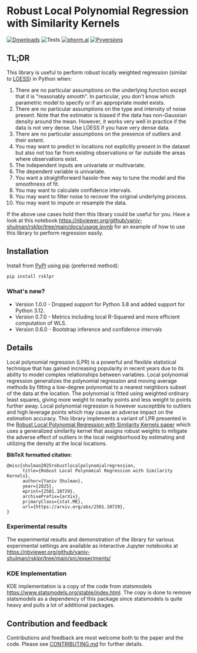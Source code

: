 # Robust Local Polynomial Regression with Similarity Kernels #

[![Downloads](https://static.pepy.tech/badge/rsklpr)](https://pepy.tech/project/rsklpr) ![Tests](https://github.com/yaniv-shulman/rsklpr/actions/workflows/linting_and_tests.yml/badge.svg?branch=main) [![phorm.ai](https://img.shields.io/badge/ask%20phorm.ai-8A2BE2)](https://www.phorm.ai/query?projectId=04cda149-26bc-4050-bfa6-5b28ee16ceda) [![Pyversions](https://img.shields.io/pypi/pyversions/rsklpr.svg?style=flat-square)](https://pypi.python.org/pypi/rsklpr)

## TL;DR ##
This library is useful to perform robust locally weighted regression (similar to [LOESS](https://en.wikipedia.org/wiki/Local_regression)) in Python when:
1. There are no particular assumptions on the underlying function except that it is "reasonably smooth". In particular,
you don't know which parametric model to specify or if an appropriate model exists. 
1. There are no particular assumptions on the type and intensity of noise present. Note that the estimator is biased
if the data has non-Gaussian density around the mean. However, it works very well in practice if the data is not very
dense. Use LOESS if you have very dense data.
1. There are no particular assumptions on the presence of outliers and their extent.
1. You may want to predict in locations not explicitly present in the dataset but also not too far from existing
observations or far outside the areas where observations exist. 
1. The independent inputs are univariate or multivariate.
1. The dependent variable is univariate.
1. You want a straightforward hassle-free way to tune the model and the smoothness of fit.
1. You may want to calculate confidence intervals.
1. You may want to filter noise to recover the original underlying process.
1. You may want to impute or resample the data. 

If the above use cases hold then this library could be useful for you. Have a look at this notebook
https://nbviewer.org/github/yaniv-shulman/rsklpr/tree/main/docs/usage.ipynb for an example of how to use
this library to perform regression easily.

## Installation ##
Install from [PyPI](https://pypi.org/project/rsklpr/) using pip (preferred method):
```bash
pip install rsklpr
```

### What's new? ###
- Version 1.0.0 - Dropped support for Python 3.8 and added support for Python 3.12.
- Version 0.7.0 - Metrics including local R-Squared and more efficient computation of WLS. 
- Version 0.6.0 - Bootstrap inference and confidence intervals

## Details ##
Local polynomial regression (LPR) is a powerful and flexible statistical technique that has gained increasing popularity
in recent years due to its ability to model complex relationships between variables. Local polynomial regression
generalizes the polynomial regression and moving average methods by fitting a low-degree polynomial to a nearest
neighbors subset of the data at the location. The polynomial is fitted using weighted ordinary least squares, giving
more weight to nearby points and less weight to points further away. Local polynomial regression is however susceptible
to outliers and high leverage points which may cause an adverse impact on the estimation accuracy. This library 
implements a variant of LPR presented in the 
[Robust Local Polynomial Regression with Similarity Kernels paper](https://arxiv.org/abs/2501.10729) which uses a
generalized similarity kernel that assigns robust weights to mitigate the adverse effect of outliers in the local
neighborhood by estimating and utilizing the density at the local locations.

**BibTeX formatted citation**:
```
@misc{shulman2025robustlocalpolynomialregression,
      title={Robust Local Polynomial Regression with Similarity Kernels}, 
      author={Yaniv Shulman},
      year={2025},
      eprint={2501.10729},
      archivePrefix={arXiv},
      primaryClass={stat.ME},
      url={https://arxiv.org/abs/2501.10729}, 
}
```
### Experimental results ###
The experimental results and demonstration of the library for various experimental settings are available as interactive
Jupyter notebooks at https://nbviewer.org/github/yaniv-shulman/rsklpr/tree/main/src/experiments/

### KDE Implementation ###
KDE implementation is a copy of the code from statsmodels https://www.statsmodels.org/stable/index.html. The copy is done to
remove statsmodels as a dependency of this package since statsmodels is quite heavy and pulls a lot of additional
packages.

## Contribution and feedback ##
Contributions and feedback are most welcome both to the paper and the code. Please see [CONTRIBUTING.md](https://github.com/yaniv-shulman/rsklpr/tree/main/CONTRIBUTING.md) for
further details.
